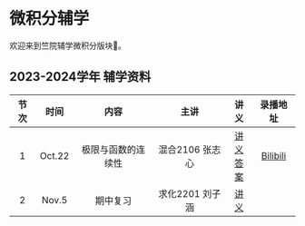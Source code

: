 # 微积分辅学

欢迎来到竺院辅学微积分版块🤗。

## 2023-2024学年 辅学资料

| 节次 |  时间  |   内容   |  主讲  |                         讲义                          | 录播地址 |
| :--: | :----: | :------: | :----: | :---------------------------------------------------: | :------: |
|  1   | Oct.22 | 极限与函数的连续性 | 混合2106 张志心 | [讲义](2024/calculus_lecture1.pdf) <br> [答案](2024/calculus_lecture1_answer.pdf) | [Bilibili](https://www.bilibili.com/video/BV1aw411X7wT) |
|  2   | Nov.5 | 期中复习 | 求化2201 刘子涵 | [讲义](2024/calculus_lecture2.pdf) |  |

